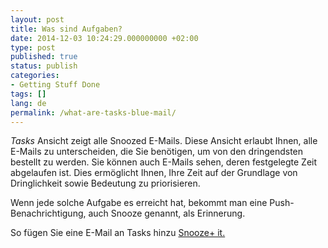 ```yaml
---
layout: post
title: Was sind Aufgaben?
date: 2014-12-03 10:24:29.000000000 +02:00
type: post
published: true
status: publish
categories:
- Getting Stuff Done
tags: []
lang: de
permalink: /what-are-tasks-blue-mail/
---
```


*Tasks* Ansicht zeigt alle Snoozed E-Mails. Diese Ansicht erlaubt Ihnen, alle E-Mails zu unterscheiden, die Sie benötigen, um von den dringendsten bestellt zu werden. Sie können auch E-Mails sehen, deren festgelegte Zeit abgelaufen ist. Dies ermöglicht Ihnen, Ihre Zeit auf der Grundlage von Dringlichkeit sowie Bedeutung zu priorisieren.

Wenn jede solche Aufgabe es erreicht hat, bekommt man eine Push-Benachrichtigung, auch Snooze genannt, als Erinnerung.

So fügen Sie eine E-Mail an Tasks hinzu [Snooze+ it.](/mark-an-email-as-later/)
